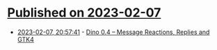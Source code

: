 # [Published on 2023-02-07](index.md)

* [2023-02-07, 20:57:41](https://news.ycombinator.com/item?id=34699500) - [Dino 0.4 – Message Reactions, Replies and GTK4](https://dino.im/blog/2023/02/dino-0.4-release/)
